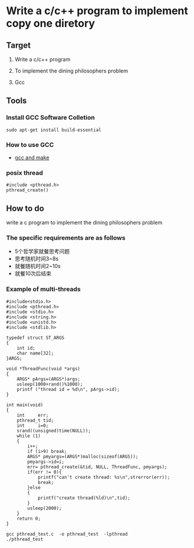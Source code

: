 # Write a c/c++ program to implement copy one diretory

## Target
1. Write a c/c++ program

2. To implement the dining philosophers problem

3. Gcc

## Tools

### Install GCC Software Colletion
```
sudo apt-get install build-essential
```
### How to use GCC
* [gcc and make](https://www3.ntu.edu.sg/home/ehchua/programming/cpp/gcc_make.html)

### posix thread
```
#include <pthread.h>
pthread_create()
```

## How to do

write a c program to implement the dining philosophers problem
### The specific requirements are as follows

* 5个哲学家就餐思考问题
* 思考随机时间3~8s
* 就餐随机时间2~10s
* 就餐10次后结束


### Example of multi-threads

```
#include<stdio.h>
#include <pthread.h>
#include <stdio.h>
#include <string.h>
#include <unistd.h>
#include <stdlib.h>

typedef struct ST_ARGS
{
    int id;
    char name[32];
}ARGS;

void *ThreadFunc(void *args)
{
    ARGS* pArgs=(ARGS*)args;
    usleep(1000+rand()%1000);
    printf ("thread id = %d\n", pArgs->id);
}

int main(void)
{
    int     err;
    pthread_t tid;
    int     i=0;
    srand((unsigned)time(NULL));
    while (1)
    {
        i++; 
        if (i>9) break;
        ARGS* pmyargs=(ARGS*)malloc(sizeof(ARGS));
        pmyargs->id=i;
        err= pthread_create(&tid, NULL, ThreadFunc, pmyargs);
        if(err != 0){
            printf("can't create thread: %s\n",strerror(err));
            break;
        }else
        {
            printf("create thread(%ld)\n",tid);
        }
        usleep(2000);
    }
    return 0;
}

```

```
gcc pthread_test.c  -o pthread_test  -lpthread
./pthread_test
```


